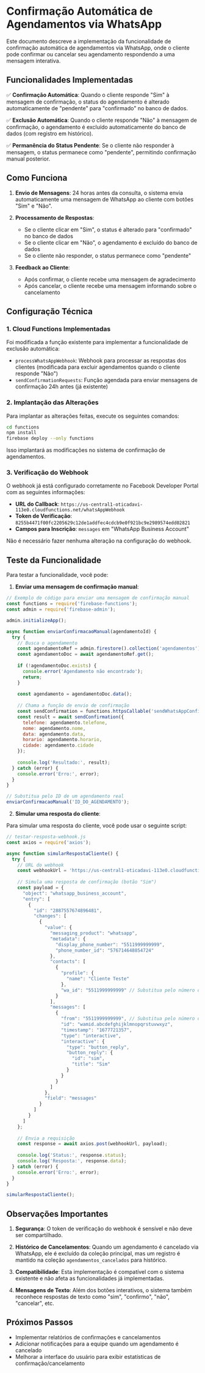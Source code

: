 # Confirmação Automática de Agendamentos via WhatsApp

Este documento descreve a implementação da funcionalidade de confirmação automática de agendamentos via WhatsApp, onde o cliente pode confirmar ou cancelar seu agendamento respondendo a uma mensagem interativa.

## Funcionalidades Implementadas

✅ **Confirmação Automática**: Quando o cliente responde "Sim" à mensagem de confirmação, o status do agendamento é alterado automaticamente de "pendente" para "confirmado" no banco de dados.

✅ **Exclusão Automática**: Quando o cliente responde "Não" à mensagem de confirmação, o agendamento é excluído automaticamente do banco de dados (com registro em histórico).

✅ **Permanência do Status Pendente**: Se o cliente não responder à mensagem, o status permanece como "pendente", permitindo confirmação manual posterior.

## Como Funciona

1. **Envio de Mensagens**: 24 horas antes da consulta, o sistema envia automaticamente uma mensagem de WhatsApp ao cliente com botões "Sim" e "Não".

2. **Processamento de Respostas**:
   - Se o cliente clicar em "Sim", o status é alterado para "confirmado" no banco de dados
   - Se o cliente clicar em "Não", o agendamento é excluído do banco de dados
   - Se o cliente não responder, o status permanece como "pendente"

3. **Feedback ao Cliente**:
   - Após confirmar, o cliente recebe uma mensagem de agradecimento
   - Após cancelar, o cliente recebe uma mensagem informando sobre o cancelamento

## Configuração Técnica

### 1. Cloud Functions Implementadas

Foi modificada a função existente para implementar a funcionalidade de exclusão automática:

- `processWhatsAppWebhook`: Webhook para processar as respostas dos clientes (modificada para excluir agendamentos quando o cliente responde "Não")
- `sendConfirmationRequests`: Função agendada para enviar mensagens de confirmação 24h antes (já existente)

### 2. Implantação das Alterações

Para implantar as alterações feitas, execute os seguintes comandos:

```bash
cd functions
npm install
firebase deploy --only functions
```

Isso implantará as modificações no sistema de confirmação de agendamentos.

### 3. Verificação do Webhook

O webhook já está configurado corretamente no Facebook Developer Portal com as seguintes informações:
- **URL do Callback**: `https://us-central1-oticadavi-113e0.cloudfunctions.net/whatsAppWebhook`
- **Token de Verificação**: `8255b4471f00fc2205629c12de1addfec4cdcb9e0f921bc9e2989574edd02821`
- **Campos para Inscrição**: `messages` em "WhatsApp Business Account"

Não é necessário fazer nenhuma alteração na configuração do webhook.

## Teste da Funcionalidade

Para testar a funcionalidade, você pode:

1. **Enviar uma mensagem de confirmação manual**:

```javascript
// Exemplo de código para enviar uma mensagem de confirmação manual
const functions = require('firebase-functions');
const admin = require('firebase-admin');

admin.initializeApp();

async function enviarConfirmacaoManual(agendamentoId) {
  try {
    // Busca o agendamento
    const agendamentoRef = admin.firestore().collection('agendamentos').doc(agendamentoId);
    const agendamentoDoc = await agendamentoRef.get();
    
    if (!agendamentoDoc.exists) {
      console.error('Agendamento não encontrado');
      return;
    }
    
    const agendamento = agendamentoDoc.data();
    
    // Chama a função de envio de confirmação
    const sendConfirmation = functions.httpsCallable('sendWhatsAppConfirmationRequests');
    const result = await sendConfirmation({
      telefone: agendamento.telefone,
      nome: agendamento.nome,
      data: agendamento.data,
      horario: agendamento.horario,
      cidade: agendamento.cidade
    });
    
    console.log('Resultado:', result);
  } catch (error) {
    console.error('Erro:', error);
  }
}

// Substitua pelo ID de um agendamento real
enviarConfirmacaoManual('ID_DO_AGENDAMENTO');
```

2. **Simular uma resposta do cliente**:

Para simular uma resposta do cliente, você pode usar o seguinte script:

```javascript
// testar-resposta-webhook.js
const axios = require('axios');

async function simularRespostaCliente() {
  try {
    // URL do webhook
    const webhookUrl = 'https://us-central1-oticadavi-113e0.cloudfunctions.net/processWhatsAppConfirmation';
    
    // Simula uma resposta de confirmação (botão "Sim")
    const payload = {
      "object": "whatsapp_business_account",
      "entry": [
        {
          "id": "2887557674896481",
          "changes": [
            {
              "value": {
                "messaging_product": "whatsapp",
                "metadata": {
                  "display_phone_number": "5511999999999",
                  "phone_number_id": "576714648854724"
                },
                "contacts": [
                  {
                    "profile": {
                      "name": "Cliente Teste"
                    },
                    "wa_id": "5511999999999" // Substitua pelo número do cliente
                  }
                ],
                "messages": [
                  {
                    "from": "5511999999999", // Substitua pelo número do cliente
                    "id": "wamid.abcdefghijklmnopqrstuvwxyz",
                    "timestamp": "1677721357",
                    "type": "interactive",
                    "interactive": {
                      "type": "button_reply",
                      "button_reply": {
                        "id": "sim",
                        "title": "Sim"
                      }
                    }
                  }
                ]
              },
              "field": "messages"
            }
          ]
        }
      ]
    };
    
    // Envia a requisição
    const response = await axios.post(webhookUrl, payload);
    
    console.log('Status:', response.status);
    console.log('Resposta:', response.data);
  } catch (error) {
    console.error('Erro:', error);
  }
}

simularRespostaCliente();
```

## Observações Importantes

1. **Segurança**: O token de verificação do webhook é sensível e não deve ser compartilhado.

2. **Histórico de Cancelamentos**: Quando um agendamento é cancelado via WhatsApp, ele é excluído da coleção principal, mas um registro é mantido na coleção `agendamentos_cancelados` para histórico.

3. **Compatibilidade**: Esta implementação é compatível com o sistema existente e não afeta as funcionalidades já implementadas.

4. **Mensagens de Texto**: Além dos botões interativos, o sistema também reconhece respostas de texto como "sim", "confirmo", "não", "cancelar", etc.

## Próximos Passos

- Implementar relatórios de confirmações e cancelamentos
- Adicionar notificações para a equipe quando um agendamento é cancelado
- Melhorar a interface do usuário para exibir estatísticas de confirmação/cancelamento
